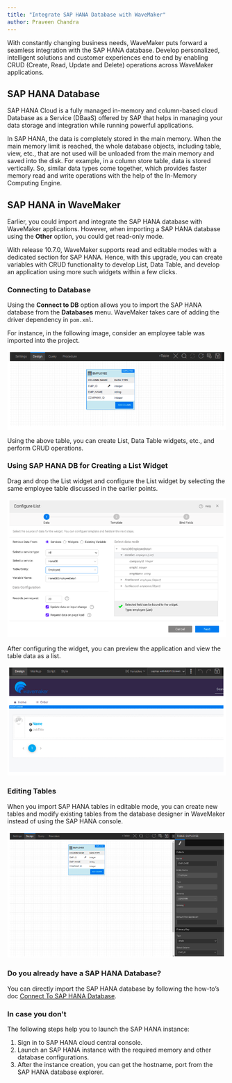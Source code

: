 ```yaml
---
title: "Integrate SAP HANA Database with WaveMaker"
author: Praveen Chandra
---
```


With constantly changing business needs, WaveMaker puts forward a seamless integration with the SAP HANA database. Develop personalized, intelligent solutions and customer experiences end to end by enabling CRUD (Create, Read, Update and Delete) operations across WaveMaker applications. 

<!-- truncate -->

## SAP HANA Database

SAP HANA Cloud is a fully managed in-memory and column-based cloud Database as a Service (DBaaS) offered by SAP that helps in managing your data storage and integration while running powerful applications.

In SAP HANA, the data is completely stored in the main memory. When the main memory limit is reached, the whole database objects, including table, view, etc., that are not used will be unloaded from the main memory and saved into the disk. For example, in a column store table, data is stored vertically. So, similar data types come together, which provides faster memory read and write operations with the help of the In-Memory Computing Engine.

## SAP HANA in WaveMaker

Earlier, you could import and integrate the SAP HANA database with WaveMaker applications. However, when importing a SAP HANA database using the **Other** option, you could get read-only mode. 

With release 10.7.0, WaveMaker supports read and editable modes with a dedicated section for SAP HANA. Hence, with this upgrade, you can create variables with CRUD functionality to develop List, Data Table, and develop an application using more such widgets within a few clicks.

### Connecting to Database

Using the **Connect to DB** option allows you to import the SAP HANA database from the **Databases** menu. WaveMaker takes care of adding the driver dependency in `pom.xml`. 

For instance, in the following image, consider an employee table was imported into the project.

![SAP HANA Design](/learn/assets/sap-design-page.png)

Using the above table, you can create List, Data Table widgets, etc., and perform CRUD operations.

### Using SAP HANA DB for Creating a List Widget

Drag and drop the List widget and configure the List widget by selecting the same employee table discussed in the earlier points.

![SAP HANA Configure List](/learn/assets/sap-configure-list.png)

After configuring the widget, you can preview the application and view the table data as a list.

![SAP HANA List Widget](/learn/assets/sap-list-widget.png)

### Editing Tables

When you import SAP HANA tables in editable mode, you can create new tables and modify existing tables from the database designer in WaveMaker instead of using the SAP HANA console.

![SAP HANA Table Options](/learn/assets/sap-table-options.png)

### Do you already have a SAP HANA Database?

You can directly import the SAP HANA database by following the how-to’s doc [Connect To SAP HANA Database](/learn/how-tos/configuring-sap-hana-clouddb).

### In case you don't

The following steps help you to launch the SAP HANA instance: 

1. Sign in to SAP HANA cloud central console.
2. Launch an SAP HANA instance with the required memory and other database configurations.
3. After the instance creation, you can get the hostname, port from the SAP HANA database explorer.

